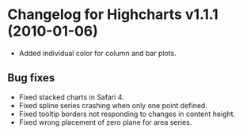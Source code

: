 # Changelog for Highcharts v1.1.1 (2010-01-06)
        
- Added individual color for column and bar plots.

## Bug fixes
- Fixed stacked charts in Safari 4.
- Fixed spline series crashing when only one point defined.
- Fixed tooltip borders not responding to changes in content height.
- Fixed wrong placement of zero plane for area series.